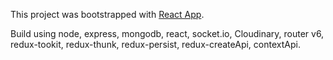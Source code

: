 
This project was bootstrapped with [React App](https://github.com/facebook/create-react-app).

Build using node, express, mongodb, react, socket.io, Cloudinary, router v6, redux-tookit, redux-thunk, redux-persist, redux-createApi, contextApi. 
